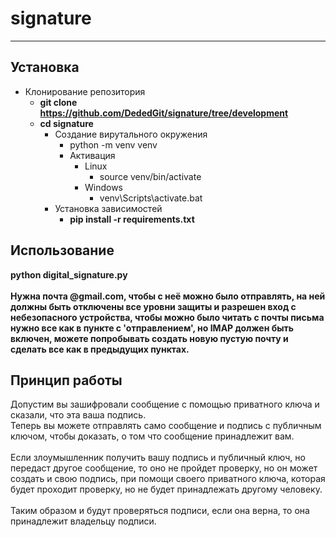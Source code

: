 # signature
____
## Установка

- Клонирование репозитория
  + **git clone https://github.com/DededGit/signature/tree/development**
  + **cd signature**
    - Создание вирутального окружения
      + python -m venv venv
      - Активация 
        - Linux
          + source venv/bin/activate
        - Windows
          + venv\Scripts\activate.bat
    - Установка зависимостей
      + **pip install -r requirements.txt**

## Использование

**python digital_signature.py**<br><br>
**Нужна почта @gmail.com, чтобы с неё можно было отправлять, на ней должны быть отключены
все уровни защиты и разрешен вход с небезопасного устройства, чтобы можно было читать с почты письма
нужно все как в пункте с 'отправлением', но IMAP должен быть включен, можете попробывать
создать новую пустую почту и сделать все как в предыдущих пунктах.**

## Принцип работы
Допустим вы зашифровали сообщение с помощью приватного ключа 
и сказали, что эта ваша подпись.<br>
Теперь вы можете отправлять само сообщение и подпись с публичным ключом, чтобы доказать,
о том что сообщение принадлежит вам.<br><br>
Если злоумышленник получить вашу подпись и публичный ключ, но передаст другое сообщение,
то оно не пройдет проверку, но он может создать и свою подпись, при помощи своего приватного ключа,
которая будет проходит проверку, но не будет принадлежать другому человеку.<br><br>
Таким образом и будут проверяться подписи, если она верна, то она принадлежит владельцу подписи.